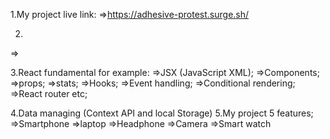 1.My project live link:
  =>https://adhesive-protest.surge.sh/

2.
 =>

3.React fundamental for example:
 =>JSX (JavaScript XML);
 =>Components;
 =>props;
 =>stats;
 =>Hooks;
 =>Event handling;
 =>Conditional rendering;
 =>React router etc; 

4.Data managing (Context API and local Storage)
5.My project 5 features;
 =>Smartphone
 =>laptop
 =>Headphone
 =>Camera
 =>Smart watch 




